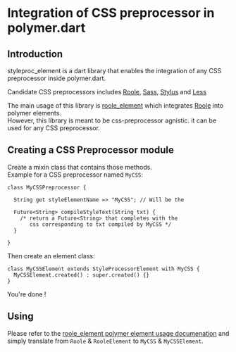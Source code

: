 # Integration of CSS preprocessor in polymer.dart

## Introduction

styleproc_element is a dart library that enables the integration of any CSS preprocessor inside polymer.dart.

Candidate CSS preprocessors includes [Roole](http://roole.org), [Sass](http://sass-lang.com/), [Stylus](http://learnboost.github.io/stylus/) and [Less](http://lesscss.org/)

The main usage of this library is [roole_element](http://pub.dartlang.org/packages/roole_element) which integrates [Roole](http://roole.org) into polymer elements.  
However, this library is meant to be css-preprocessor agnistic. it can be used for any CSS preprocessor.


## Creating a CSS Preprocessor module

Create a mixin class that contains those methods.  
Example for a CSS preprocessor named `MyCSS`:

	class MyCSSPreprocessor {
	
	  String get styleElementName => "MyCSS"; // Will be the 
	
	  Future<String> compileStyleText(String txt) {
	    /* return a Future<String> that completes with the
	       css corresponding to txt compiled by MyCSS */
	  }
	
	}


Then create an element class:

	class MyCSSElement extends StyleProcessorElement with MyCSS {
	  MyCSSElement.created() : super.created() {}
	}

You're done !


## Using

Please refer to the [roole_element polymer element usage documenation](https://github.com/SalomonBrys/dart-roole-element#using-roole-inside-polymer-elements) and simply translate from `Roole` & `RooleElement` to `MyCSS` & `MyCSSElement`.
